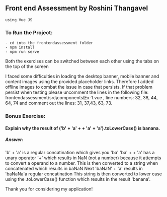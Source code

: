 ## Front end Assessment by Roshini Thangavel
    using Vue JS


### To Run the Project:
    - cd into the frontendassessment folder
    - npm install
    - npm run serve

Both the exercises can be switched between each other using the tabs on the top of the screen

I faced some difficulties in loading the desktop banner, mobile banner and content images using the provided placeholder links. Therefore I added offline images to combat the issue in case that persists. If that problem persist when testing please uncomment the lines in the following file: frontendassessment\src\components\Ex-1.vue , line numbers: 32, 38, 44, 64, 74 and comment out the lines: 31, 37,43, 63, 73.

### Bonus Exercise:

#### Explain why the result of ('b' + 'a' + + 'a' + 'a').toLowerCase() is banana.

##### Answer:
 'b' + 'a' is a regular concatination which gives you 'ba'
 'ba' + + 'a' has a unary operator '+' which results in NaN (not a number) because it attempts to convert a operand to a number. This is then converted to a string when concatenated which results in baNaN
 Next 'baNaN' + 'a' results in 'baNaNa'a regular concatination
 This string is then converted to lower case using the .toLowerCase() function which results in the result 'banana'.


Thank you for considering my application!

